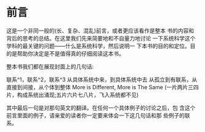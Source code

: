 # 前言
这是一个非同一般的(长、复杂、混乱)前言，或者更应该看作是整本 书的内容和背后的思考的总结。在这里我们先来简要地和不自量力地讨论 一下系统科学这个学科的最关键的问题——什么是系统科学，然后说明一 下本书的目的和定位。目的是帮助你决定是不是值得真的仔细阅读这本书。

整本书我们都在展现封面上的几句话:

联系^1，联系^2，联系^3
从具体系统中来，到具体系统中去
从孤立到有联系，从直接到间接，从个体到整体
More is Different, More is The Same
(一片两片三四片，构成系统出涌现;五片六片七八片，飞入系统都不见)

其中最后一句是对那句英文的翻译。在任何一个具体例子的讨论之后，包 含这个前言里面的例子，请亲爱的读者你一定要来体会一下这几句话和那 些例子的联系。

